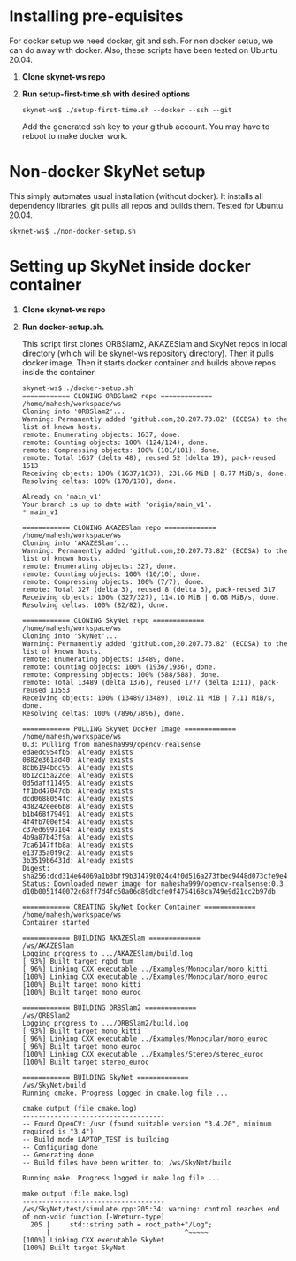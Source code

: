 # Installing pre-equisites

For docker setup we need docker, git and ssh. For non docker setup, we can do away with docker. Also, these scripts have been tested on Ubuntu 20.04.

1. **Clone skynet-ws repo**

2. **Run setup-first-time.sh with desired options**

   ```
   skynet-ws$ ./setup-first-time.sh --docker --ssh --git
    ```
   Add the generated ssh key to your github account. You may have to reboot to make docker work.

# Non-docker SkyNet setup

This simply automates usual installation (without docker). It installs all dependency libraries, git
pulls all repos and builds them. Tested for Ubuntu 20.04.

```
skynet-ws$ ./non-docker-setup.sh
```

# Setting up SkyNet inside docker container

1. **Clone skynet-ws repo**


2. **Run docker-setup.sh.**

   This script first clones ORBSlam2, AKAZESlam and SkyNet repos in local directory (which will be skynet-ws repository directory). Then it pulls docker image. Then it starts docker container and builds above repos inside the container.

    ```
    skynet-ws$ ./docker-setup.sh 
    ============ CLONING ORBSlam2 repo =============
    /home/mahesh/workspace/ws
    Cloning into 'ORBSlam2'...
    Warning: Permanently added 'github.com,20.207.73.82' (ECDSA) to the list of known hosts.
    remote: Enumerating objects: 1637, done.
    remote: Counting objects: 100% (124/124), done.
    remote: Compressing objects: 100% (101/101), done.
    remote: Total 1637 (delta 48), reused 52 (delta 19), pack-reused 1513
    Receiving objects: 100% (1637/1637), 231.66 MiB | 8.77 MiB/s, done.
    Resolving deltas: 100% (170/170), done.
    
    Already on 'main_v1'
    Your branch is up to date with 'origin/main_v1'.
    * main_v1
    
    ============ CLONING AKAZESlam repo =============
    /home/mahesh/workspace/ws
    Cloning into 'AKAZESlam'...
    Warning: Permanently added 'github.com,20.207.73.82' (ECDSA) to the list of known hosts.
    remote: Enumerating objects: 327, done.
    remote: Counting objects: 100% (10/10), done.
    remote: Compressing objects: 100% (7/7), done.
    remote: Total 327 (delta 3), reused 8 (delta 3), pack-reused 317
    Receiving objects: 100% (327/327), 114.10 MiB | 6.08 MiB/s, done.
    Resolving deltas: 100% (82/82), done.
    
    ============ CLONING SkyNet repo =============
    /home/mahesh/workspace/ws
    Cloning into 'SkyNet'...
    Warning: Permanently added 'github.com,20.207.73.82' (ECDSA) to the list of known hosts.
    remote: Enumerating objects: 13489, done.
    remote: Counting objects: 100% (1936/1936), done.
    remote: Compressing objects: 100% (588/588), done.
    remote: Total 13489 (delta 1376), reused 1777 (delta 1311), pack-reused 11553
    Receiving objects: 100% (13489/13489), 1012.11 MiB | 7.11 MiB/s, done.
    Resolving deltas: 100% (7896/7896), done.
    
    ============ PULLING SkyNet Docker Image =============
    /home/mahesh/workspace/ws
    0.3: Pulling from mahesha999/opencv-realsense
    edaedc954fb5: Already exists 
    0882e361ad40: Already exists 
    8cb6194bdc95: Already exists 
    0b12c15a22de: Already exists 
    0d5daff11495: Already exists 
    ff1bd47047db: Already exists 
    dcd0688054fc: Already exists 
    4d8242eee6b8: Already exists 
    b1b468f79491: Already exists 
    4f4fb700ef54: Already exists 
    c37ed6997104: Already exists 
    4b9a87b43f9a: Already exists 
    7ca6147ffb8a: Already exists 
    e13735a0f9c2: Already exists 
    3b3519b6431d: Already exists 
    Digest: sha256:dcd314e64069a1b3bff9b31479b024c4f0d516a273fbec9448d073cfe9e4dbf9
    Status: Downloaded newer image for mahesha999/opencv-realsense:0.3
    d10b0051f40072c68ff7d4fc60a06d89dbcfe0f4754168ca749e9d21cc2b97db
    
    ============ CREATING SkyNet Docker Container =============
    /home/mahesh/workspace/ws
    Container started
    
    ============ BUILDING AKAZESlam =============
    /ws/AKAZESlam
    Logging progress to .../AKAZESlam/build.log
    [ 93%] Built target rgbd_tum
    [ 96%] Linking CXX executable ../Examples/Monocular/mono_kitti
    [100%] Linking CXX executable ../Examples/Monocular/mono_euroc
    [100%] Built target mono_kitti
    [100%] Built target mono_euroc
    
    ============ BUILDING ORBSlam2 =============
    /ws/ORBSlam2
    Logging progress to .../ORBSlam2/build.log
    [ 93%] Built target mono_kitti
    [ 96%] Linking CXX executable ../Examples/Monocular/mono_euroc
    [ 96%] Built target mono_euroc
    [100%] Linking CXX executable ../Examples/Stereo/stereo_euroc
    [100%] Built target stereo_euroc
    
    ============ BUILDING SkyNet =============
    /ws/SkyNet/build
    Running cmake. Progress logged in cmake.log file ...
    
    cmake output (file cmake.log)
    ------------------------------------
    -- Found OpenCV: /usr (found suitable version "3.4.20", minimum required is "3.4") 
    -- Build mode LAPTOP_TEST is building
    -- Configuring done
    -- Generating done
    -- Build files have been written to: /ws/SkyNet/build
    
    Running make. Progress logged in make.log file ...
    
    make output (file make.log)
    ------------------------------------
    /ws/SkyNet/test/simulate.cpp:205:34: warning: control reaches end of non-void function [-Wreturn-type]
      205 |     std::string path = root_path+"/Log";
          |                                  ^~~~~~
    [100%] Linking CXX executable SkyNet
    [100%] Built target SkyNet
    ```
